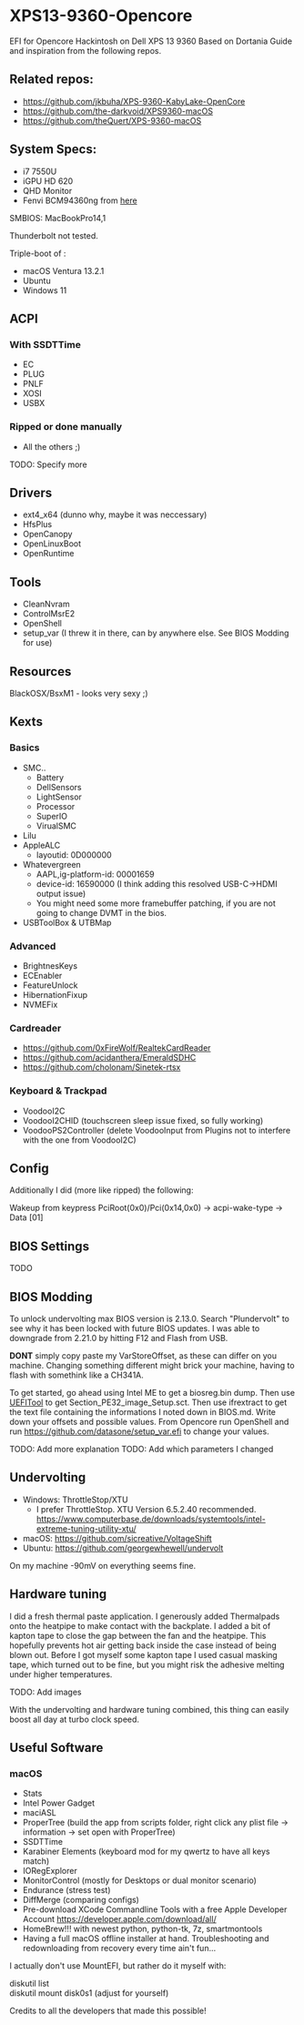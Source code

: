 # XPS13-9360-Opencore
EFI for Opencore Hackintosh on Dell XPS 13 9360
Based on Dortania Guide and inspiration from the following repos.

## Related repos:

- https://github.com/jkbuha/XPS-9360-KabyLake-OpenCore
- https://github.com/the-darkvoid/XPS9360-macOS
- https://github.com/theQuert/XPS-9360-macOS


## System Specs:
- i7 7550U
- iGPU HD 620
- QHD Monitor
- Fenvi BCM94360ng from [here](https://de.aliexpress.com/item/32464748097.html?spm=a2g0o.store_pc_topSellerIng.8148356.26.3c362cf2tGldrX&pdp_npi=2%40dis%21EUR%21€%2072%2C37%21€%2039%2C08%21%21%21%21%21%4021038edf16784729040303144e2c59%2110000006058658845%21sh)

SMBIOS: MacBookPro14,1

Thunderbolt not tested.

Triple-boot of :
- macOS Ventura 13.2.1
- Ubuntu
- Windows 11

## ACPI
### With SSDTTime
- EC
- PLUG
- PNLF
- XOSI
- USBX

### Ripped or done manually
- All the others ;)

TODO: Specify more

## Drivers
- ext4_x64 (dunno why, maybe it was neccessary)
- HfsPlus
- OpenCanopy
- OpenLinuxBoot
- OpenRuntime

## Tools
- CleanNvram
- ControlMsrE2
- OpenShell
- setup_var (I threw it in there, can by anywhere else. See BIOS Modding for use)

## Resources
BlackOSX/BsxM1 - looks very sexy ;)

## Kexts
### Basics
- SMC..
  - Battery
  - DellSensors
  - LightSensor
  - Processor
  - SuperIO
  - VirualSMC
- Lilu
- AppleALC
  - layoutid: 0D000000
- Whatevergreen
  - AAPL,ig-platform-id: 00001659
  - device-id: 16590000 (I think adding this resolved USB-C->HDMI output issue)
  - You might need some more framebuffer patching, if you are not going to change DVMT in the bios.
- USBToolBox & UTBMap

### Advanced
- BrightnesKeys
- ECEnabler
- FeatureUnlock
- HibernationFixup
- NVMEFix

### Cardreader
- https://github.com/0xFireWolf/RealtekCardReader
- https://github.com/acidanthera/EmeraldSDHC
- https://github.com/cholonam/Sinetek-rtsx

### Keyboard & Trackpad
- VoodooI2C
- VoodooI2CHID (touchscreen sleep issue fixed, so fully working)
- VoodooPS2Controller (delete VoodooInput from Plugins not to interfere with the one from VoodooI2C)

## Config
Additionally I did (more like ripped) the following:

Wakeup from keypress
PciRoot(0x0)/Pci(0x14,0x0) -> acpi-wake-type -> Data [01]

## BIOS Settings
TODO

## BIOS Modding
To unlock undervolting max BIOS version is 2.13.0. Search "Plundervolt" to see why it has been locked with future BIOS updates.
I was able to downgrade from 2.21.0 by hitting F12 and Flash from USB.

**DONT** simply copy paste my VarStoreOffset, as these can differ on you machine. Changing something different might brick your machine, having to flash with somethink like a CH341A.

To get started, go ahead using Intel ME to get a biosreg.bin dump. Then use [UEFITool](https://github.com/LongSoft/UEFITool) to get Section_PE32_image_Setup.sct. Then use ifrextract to get the text file containing the informations I noted down in BIOS.md.
Write down your offsets and possible values.
From Opencore run OpenShell and run https://github.com/datasone/setup_var.efi to change your values.

TODO: Add more explanation
TODO: Add which parameters I changed

## Undervolting
- Windows: ThrottleStop/XTU
  - I prefer ThrottleStop. XTU Version 6.5.2.40 recommended. https://www.computerbase.de/downloads/systemtools/intel-extreme-tuning-utility-xtu/
- macOS: https://github.com/sicreative/VoltageShift
- Ubuntu: https://github.com/georgewhewell/undervolt

On my machine -90mV on everything seems fine.

## Hardware tuning
I did a fresh thermal paste application.
I generously added Thermalpads onto the heatpipe to make contact with the backplate.
I added a bit of kapton tape to close the gap between the fan and the heatpipe. This hopefully prevents hot air getting back inside the case instead of being blown out. Before I got myself some kapton tape I used casual masking tape, which turned out to be fine, but you might risk the adhesive melting under higher temperatures.

TODO: Add images

With the undervolting and hardware tuning combined, this thing can easily boost all day at turbo clock speed.

## Useful Software
### macOS
- Stats
- Intel Power Gadget
- maciASL
- ProperTree (build the app from scripts folder, right click any plist file -> information -> set open with ProperTree)
- SSDTTime
- Karabiner Elements (keyboard mod for my qwertz to have all keys match)
- IORegExplorer
- MonitorControl (mostly for Desktops or dual monitor scenario)
- Endurance (stress test)
- DiffMerge (comparing configs)
- Pre-download XCode Commandline Tools with a free Apple Developer Account https://developer.apple.com/download/all/
- HomeBrew!!! with newest python, python-tk, 7z, smartmontools
- Having a full macOS offline installer at hand. Troubleshooting and redownloading from recovery every time ain't fun...

I actually don't use MountEFI, but rather do it myself with: 

diskutil list \
diskutil mount disk0s1 (adjust for yourself)


Credits to all the developers that made this possible!
